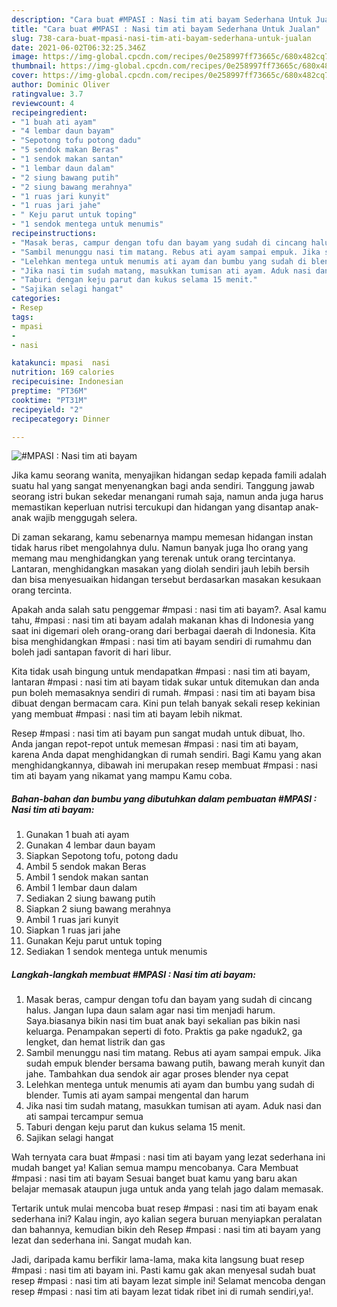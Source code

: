 ```yaml
---
description: "Cara buat #MPASI : Nasi tim ati bayam Sederhana Untuk Jualan"
title: "Cara buat #MPASI : Nasi tim ati bayam Sederhana Untuk Jualan"
slug: 738-cara-buat-mpasi-nasi-tim-ati-bayam-sederhana-untuk-jualan
date: 2021-06-02T06:32:25.346Z
image: https://img-global.cpcdn.com/recipes/0e258997ff73665c/680x482cq70/mpasi-nasi-tim-ati-bayam-foto-resep-utama.jpg
thumbnail: https://img-global.cpcdn.com/recipes/0e258997ff73665c/680x482cq70/mpasi-nasi-tim-ati-bayam-foto-resep-utama.jpg
cover: https://img-global.cpcdn.com/recipes/0e258997ff73665c/680x482cq70/mpasi-nasi-tim-ati-bayam-foto-resep-utama.jpg
author: Dominic Oliver
ratingvalue: 3.7
reviewcount: 4
recipeingredient:
- "1 buah ati ayam"
- "4 lembar daun bayam"
- "Sepotong tofu potong dadu"
- "5 sendok makan Beras"
- "1 sendok makan santan"
- "1 lembar daun dalam"
- "2 siung bawang putih"
- "2 siung bawang merahnya"
- "1 ruas jari kunyit"
- "1 ruas jari jahe"
- " Keju parut untuk toping"
- "1 sendok mentega untuk menumis"
recipeinstructions:
- "Masak beras, campur dengan tofu dan bayam yang sudah di cincang halus. Jangan lupa daun salam agar nasi tim menjadi harum. Saya.biasanya bikin nasi tim buat anak bayi sekalian pas bikin nasi keluarga. Penampakan seperti di foto. Praktis ga pake ngaduk2, ga lengket, dan hemat listrik dan gas"
- "Sambil menunggu nasi tim matang. Rebus ati ayam sampai empuk. Jika sudah empuk blender bersama bawang putih, bawang merah kunyit dan jahe. Tambahkan dua sendok air agar proses blender nya cepat"
- "Lelehkan mentega untuk menumis ati ayam dan bumbu yang sudah di blender. Tumis ati ayam sampai mengental dan harum"
- "Jika nasi tim sudah matang, masukkan tumisan ati ayam. Aduk nasi dan ati sampai tercampur semua"
- "Taburi dengan keju parut dan kukus selama 15 menit."
- "Sajikan selagi hangat"
categories:
- Resep
tags:
- mpasi
- 
- nasi

katakunci: mpasi  nasi 
nutrition: 169 calories
recipecuisine: Indonesian
preptime: "PT36M"
cooktime: "PT31M"
recipeyield: "2"
recipecategory: Dinner

---
```



![#MPASI : Nasi tim ati bayam](https://img-global.cpcdn.com/recipes/0e258997ff73665c/680x482cq70/mpasi-nasi-tim-ati-bayam-foto-resep-utama.jpg)

Jika kamu seorang wanita, menyajikan hidangan sedap kepada famili adalah suatu hal yang sangat menyenangkan bagi anda sendiri. Tanggung jawab seorang istri bukan sekedar menangani rumah saja, namun anda juga harus memastikan keperluan nutrisi tercukupi dan hidangan yang disantap anak-anak wajib menggugah selera.

Di zaman  sekarang, kamu sebenarnya mampu memesan hidangan instan tidak harus ribet mengolahnya dulu. Namun banyak juga lho orang yang memang mau menghidangkan yang terenak untuk orang tercintanya. Lantaran, menghidangkan masakan yang diolah sendiri jauh lebih bersih dan bisa menyesuaikan hidangan tersebut berdasarkan masakan kesukaan orang tercinta. 



Apakah anda salah satu penggemar #mpasi : nasi tim ati bayam?. Asal kamu tahu, #mpasi : nasi tim ati bayam adalah makanan khas di Indonesia yang saat ini digemari oleh orang-orang dari berbagai daerah di Indonesia. Kita bisa menghidangkan #mpasi : nasi tim ati bayam sendiri di rumahmu dan boleh jadi santapan favorit di hari libur.

Kita tidak usah bingung untuk mendapatkan #mpasi : nasi tim ati bayam, lantaran #mpasi : nasi tim ati bayam tidak sukar untuk ditemukan dan anda pun boleh memasaknya sendiri di rumah. #mpasi : nasi tim ati bayam bisa dibuat dengan bermacam cara. Kini pun telah banyak sekali resep kekinian yang membuat #mpasi : nasi tim ati bayam lebih nikmat.

Resep #mpasi : nasi tim ati bayam pun sangat mudah untuk dibuat, lho. Anda jangan repot-repot untuk memesan #mpasi : nasi tim ati bayam, karena Anda dapat menghidangkan di rumah sendiri. Bagi Kamu yang akan menghidangkannya, dibawah ini merupakan resep membuat #mpasi : nasi tim ati bayam yang nikamat yang mampu Kamu coba.

<!--inarticleads1-->

##### Bahan-bahan dan bumbu yang dibutuhkan dalam pembuatan #MPASI : Nasi tim ati bayam:

1. Gunakan 1 buah ati ayam
1. Gunakan 4 lembar daun bayam
1. Siapkan Sepotong tofu, potong dadu
1. Ambil 5 sendok makan Beras
1. Ambil 1 sendok makan santan
1. Ambil 1 lembar daun dalam
1. Sediakan 2 siung bawang putih
1. Siapkan 2 siung bawang merahnya
1. Ambil 1 ruas jari kunyit
1. Siapkan 1 ruas jari jahe
1. Gunakan  Keju parut untuk toping
1. Sediakan 1 sendok mentega untuk menumis




<!--inarticleads2-->

##### Langkah-langkah membuat #MPASI : Nasi tim ati bayam:

1. Masak beras, campur dengan tofu dan bayam yang sudah di cincang halus. Jangan lupa daun salam agar nasi tim menjadi harum. Saya.biasanya bikin nasi tim buat anak bayi sekalian pas bikin nasi keluarga. Penampakan seperti di foto. Praktis ga pake ngaduk2, ga lengket, dan hemat listrik dan gas
1. Sambil menunggu nasi tim matang. Rebus ati ayam sampai empuk. Jika sudah empuk blender bersama bawang putih, bawang merah kunyit dan jahe. Tambahkan dua sendok air agar proses blender nya cepat
1. Lelehkan mentega untuk menumis ati ayam dan bumbu yang sudah di blender. Tumis ati ayam sampai mengental dan harum
1. Jika nasi tim sudah matang, masukkan tumisan ati ayam. Aduk nasi dan ati sampai tercampur semua
1. Taburi dengan keju parut dan kukus selama 15 menit.
1. Sajikan selagi hangat




Wah ternyata cara buat #mpasi : nasi tim ati bayam yang lezat sederhana ini mudah banget ya! Kalian semua mampu mencobanya. Cara Membuat #mpasi : nasi tim ati bayam Sesuai banget buat kamu yang baru akan belajar memasak ataupun juga untuk anda yang telah jago dalam memasak.

Tertarik untuk mulai mencoba buat resep #mpasi : nasi tim ati bayam enak sederhana ini? Kalau ingin, ayo kalian segera buruan menyiapkan peralatan dan bahannya, kemudian bikin deh Resep #mpasi : nasi tim ati bayam yang lezat dan sederhana ini. Sangat mudah kan. 

Jadi, daripada kamu berfikir lama-lama, maka kita langsung buat resep #mpasi : nasi tim ati bayam ini. Pasti kamu gak akan menyesal sudah buat resep #mpasi : nasi tim ati bayam lezat simple ini! Selamat mencoba dengan resep #mpasi : nasi tim ati bayam lezat tidak ribet ini di rumah sendiri,ya!.

